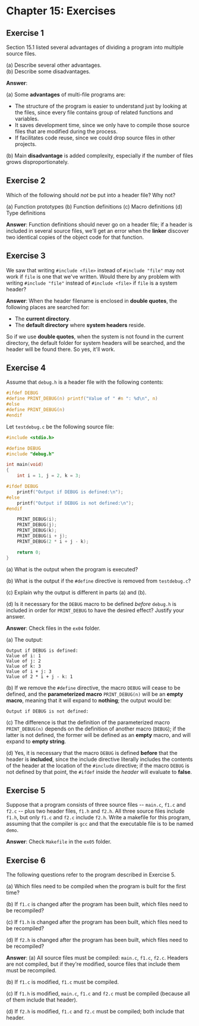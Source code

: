 # Chapter 15: Exercises

## Exercise 1
Section 15.1 listed several advantages of dividing a program into multiple source files.

(a) Describe several other advantages.  
(b) Describe some disadvantages.

**Answer**:

(a) Some **advantages** of multi-file programs are:

* The structure of the program is easier to understand just by looking at the files, since every file contains group of related functions and variables.
* It saves development time, since we only have to compile those source files that are modified during the process.
* If facilitates code reuse, since we could drop source files in other projects.

(b) Main **disadvantage** is added complexity, especially if the number of files grows disproportionately.

## Exercise 2
Which of the following should *not* be put into a header file? Why not?

(a) Function prototypes
(b) Function definitions
(c) Macro definitions
(d) Type definitions

**Answer**: Function definitions should never go on a header file; if a header is included in several source files, we'll get an error when the **linker** discover two identical copies of the object code for that function.

## Exercise 3
We saw that writing `#include <file>` instead of `#include "file"` may not work if `file` is one that we've written. Would there by any problem with writing `#include "file"` instead of `#include <file>` if `file` is a system header?

**Answer**: When the header filename is enclosed in **double quotes**, the following places are searched for:

* The **current directory**.
* The **default directory** where **system headers** reside.

So if we use **double quotes**, when the system is not found in the current directory, the default folder for system headers will be searched, and the header will be found there. So yes, it'll work.

## Exercise 4
Assume that `debug.h` is a header file with the following contents:
```c
#ifdef DEBUG
#define PRINT_DEBUG(n) printf("Value of " #n ": %d\n", n)
#else
#define PRINT_DEBUG(n)
#endif
```

Let `testdebug.c` be the following source file:
```c
#include <stdio.h>

#define DEBUG
#include "debug.h"

int main(void)
{
    int i = 1, j = 2, k = 3;

#ifdef DEBUG
    printf("Output if DEBUG is defined:\n");
#else
    printf("Output if DEBUG is not defined:\n");
#endif

    PRINT_DEBUG(i);
    PRINT_DEBUG(j);
    PRINT_DEBUG(k);
    PRINT_DEBUG(i + j);
    PRINT_DEBUG(2 * i + j - k);

    return 0;
}
```

(a) What is the output when the program is executed?

(b) What is the output if the `#define` directive is removed from `testdebug.c`?

(c) Explain why the output is different in parts (a) and (b).

(d) Is it necessary for the `DEBUG` macro to be defined *before* `debug.h` is included in order for `PRINT_DEBUG` to have the desired effect? Justify your answer.

**Answer**: Check files in the `ex04` folder.

(a) The output:
```
Output if DEBUG is defined:
Value of i: 1
Value of j: 2
Value of k: 3
Value of i + j: 3
Value of 2 * i + j - k: 1
```

(b) If we remove the `#define` directive, the macro `DEBUG` will cease to be defined, and the **parameterized macro** `PRINT_DEBUG(n)` will be an **empty macro**, meaning that it will expand to **nothing**; the output would be:
```
Output if DEBUG is not defined:
```

(c) The difference is that the definition of the parameterized macro `PRINT_DEBUG(n)` depends on the definition of another macro (`DEBUG`); if the latter is not defined, the former will be defined as an **empty** macro, and will expand to **empty string**.

(d) Yes, it is necessary that the macro `DEBUG` is defined **before** that the header is **included**, since the include directive literally includes the contents of the header at the location of the ``#include`` directive; if the macro `DEBUG` is not defined by that point, the `#ifdef` inside the *header* will evaluate to **false**.

## Exercise 5
Suppose that a program consists of three source files -- `main.c`, `f1.c` and `f2.c` -- plus two header files, `f1.h` and `f2.h`. All three source files include `f1.h`, but only `f1.c` and `f2.c` include `f2.h`. Write a makefile for this program, assuming that the compiler is `gcc` and that the executable file is to be named `demo`.

**Answer**: Check `Makefile` in the `ex05` folder.

## Exercise 6
The following questions refer to the program described in Exercise 5.

(a) Which files need to be compiled when the program is built for the first time?

(b) If `f1.c` is changed after the program has been built, which files need to be recompiled?

(c) If `f1.h` is changed after the program has been built, which files need to be recompiled?

(d) If `f2.h` is changed after the program has been built, which files need to be recompiled?

**Answer**:
(a) All source files must be compiled: `main.c`, `f1.c`, `f2.c`. Headers are not compiled, but if they're modified, source files that include them must be recompiled.

(b) If `f1.c` is modified, `f1.c` must be compiled.

(c) If `f1.h` is modified, `main.c`, `f1.c` and `f2.c` must be compiled (because all of them include that header).

(d) If `f2.h` is modified, `f1.c` and `f2.c` must be compiled; both include that header.
